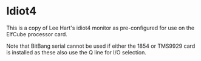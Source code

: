 # Idiot4

This is a copy of Lee Hart's idiot4 monitor as pre-configured for use on the ElfCube processor card.

Note that BitBang serial cannot be used if either the 1854 or TMS9929 card is installed as these also use the Q line for I/O selection.

